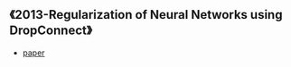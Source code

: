 ## 《2013-Regularization of Neural Networks using DropConnect》
* [paper](paper/13.11-01-13-Regularization-of-Neural-Networks-using-DropConnect.pdf)

